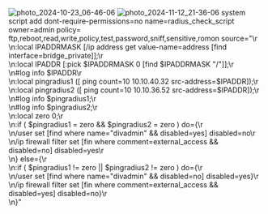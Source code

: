 ![photo_2024-10-23_06-46-06](https://github.com/user-attachments/assets/0ab92c61-dd20-4fb5-a985-54b98d7e86d3)
![photo_2024-11-12_21-36-06](https://github.com/user-attachments/assets/70e99c2b-d4b0-41f3-b6c7-cf2427b4baa2)
system script
add dont-require-permissions=no name=radius_check_script owner=admin policy=\
ftp,reboot,read,write,policy,test,password,sniff,sensitive,romon source="\r\
\n:local IPADDRMASK [/ip address get value-name=address [find interface=bridge_private]];\r\
\n:local IPADDR [:pick \$IPADDRMASK 0 [find \$IPADDRMASK \"/\"]];\r\
\n#log info \$IPADDR\r\
\n:local pingradius1 ([ ping count=10 10.10.40.32 src-address=\$IPADDR]);\r\
\n:local pingradius2 ([ ping count=10 10.10.36.52 src-address=\$IPADDR]);\r\
\n#log info \$pingradius1;\r\
\n#log info \$pingradius2;\r\
\n:local zero 0;\r\
\n:if ( \$pingradius1 = zero && \$pingradius2 = zero ) do={\r\
\n/user set [find where name=\"divadmin\" && disabled=yes] disabled=no\r\
\n/ip firewall filter set [fin where comment=external_access && disabled=no] disabled=yes\r\
\n} else={\r\
\n:if ( \$pingradius1 != zero || \$pingradius2 != zero ) do={\r\
\n/user set [find where name=\"divadmin\" && disabled=no] disabled=yes}\r\
\n/ip firewall filter set [fin where comment=external_access && disabled=yes] disabled=no}\r\
\n}"
